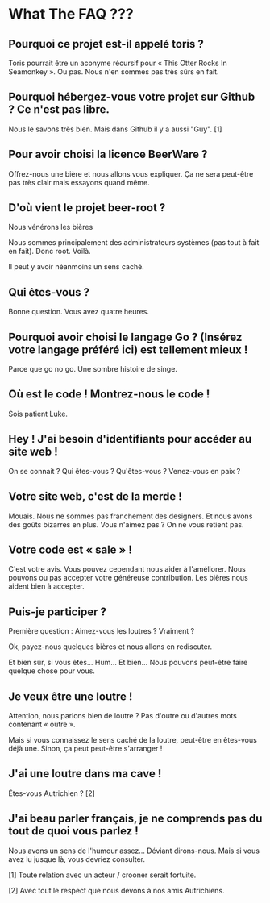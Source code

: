 What The FAQ ???
================

Pourquoi ce projet est-il appelé toris ?
----------------------------------------

Toris pourrait être un aconyme récursif pour « This Otter Rocks In Seamonkey ». Ou pas. Nous n'en sommes pas très sûrs en fait.

Pourquoi hébergez-vous votre projet sur Github ? Ce n'est pas libre.
--------------------------------------------------------------------

Nous le savons très bien. Mais dans Github il y a aussi "Guy". [1]


Pour avoir choisi la licence BeerWare ?
---------------------------------------

Offrez-nous une bière et nous allons vous expliquer. Ça ne sera peut-être pas très clair mais essayons quand même.

D'où vient le projet beer-root ?
--------------------------------

Nous vénérons les bières

Nous sommes principalement des administrateurs systèmes (pas tout à fait en fait). Donc root. Voilà.

Il peut y avoir néanmoins un sens caché.

Qui êtes-vous ?
---------------

Bonne question. Vous avez quatre heures.

Pourquoi avoir choisi le langage Go ? (Insérez votre langage préféré ici) est tellement mieux !
-----------------------------------------------------------------------------------------------

Parce que go no go. Une sombre histoire de singe.

Où est le code ! Montrez-nous le code !
---------------------------------------

Sois patient Luke.

Hey ! J'ai besoin d'identifiants pour accéder au site web !
-----------------------------------------------------------

On se connait ? Qui êtes-vous ? Qu'êtes-vous ? Venez-vous en paix ?

Votre site web, c'est de la merde !
-----------------------------------

Mouais. Nous ne sommes pas franchement des designers. Et nous avons des goûts bizarres en plus. Vous n'aimez pas ? On ne vous retient pas.

Votre code est « sale » !
-------------------------

C'est votre avis. Vous pouvez cependant nous aider à l'améliorer. Nous pouvons ou pas accepter votre généreuse contribution. Les bières nous aident bien à accepter.

Puis-je participer ?
--------------------

Première question : Aimez-vous les loutres ? Vraiment ?

Ok, payez-nous quelques bières et nous allons en rediscuter.

Et bien sûr, si vous êtes… Hum… Et bien… Nous pouvons peut-être faire quelque chose pour vous.

Je veux être une loutre !
-------------------------

Attention, nous parlons bien de loutre ? Pas d'outre ou d'autres mots contenant « outre ».

Mais si vous connaissez le sens caché de la loutre, peut-être en êtes-vous déjà une. Sinon, ça peut peut-être s'arranger !

J'ai une loutre dans ma cave !
------------------------------

Êtes-vous Autrichien ? [2]

J'ai beau parler français, je ne comprends pas du tout de quoi vous parlez !
----------------------------------------------------------------------------

Nous avons un sens de l'humour assez… Déviant dirons-nous. Mais si vous avez lu jusque là, vous devriez consulter. 





[1] Toute relation avec un acteur / crooner serait fortuite.

[2] Avec tout le respect que nous devons à nos amis Autrichiens.
